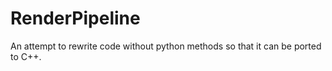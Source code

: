 # RenderPipeline

An attempt to rewrite code without python methods so that it can be ported to C++.
